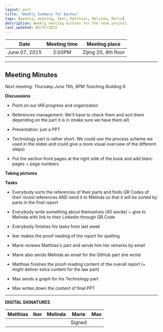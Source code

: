 ```yaml
---
layout: post
title: "Weekly Summary for Bachus"
tags: [weekly, meeting, Iker, Matthias, Melinda, Marie]
description: Weekly meeting minutes for the team project.
last_updated: 06/07/2015
---
```


|**Date** |**Meeting time**|**Meeting place**
| ------------- |:----------------:|:-------:
|June 07, 2015| 2:00PM | Zijing 20, 4th floor

----------

Meeting Minutes
------
*Next meeting: Thursday June 11th, 6PM Teaching Building 6*


**Discussions**

* Point on our IAR progress and organization

* References management: We'll have to check them and sort them depending on the part it is in (make sure we have them all)

* Presentation: just a PPT

* Technology part is rather short. We could use the process scheme we used in the slides and could give a more visual overview of the different steps)

* Put the section front pages at the right side of the book and add blanc pages + page numbers


**Taking pictures**


**Tasks**

* Everybody sorts the references of their parts and finds QR Codes of their nicest references AND send it to Melinda so that it will be sorted by parts in the final report

* Everybody write something about themselves (40 words) + give to Melinda with link to their Linkedin through QR Code 

* Everybody finishes his tasks from last week

* Iker makes the proof reading of the report for spelling 

* Marie reviews Matthias's part and sends him her remarks by email

* Marie also sends Melinda an email for the GitHub part she wrote

* Matthias finishes the proof-reading content of the overall report (+ might deliver extra content for the law part)

* Max sends a graph for his Technology part

* Max writes down the content of final PPT

----------

**DIGITAL SIGNATURES**

|**Matthias** |**Iker**|**Melinda**|**Marie**|**Max**|
|----------------|----------------|----------------|----------------|----------------|
| | | |Signed | |
